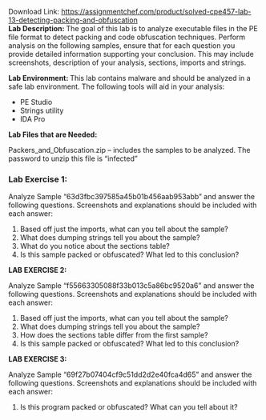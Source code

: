 Download Link: https://assignmentchef.com/product/solved-cpe457-lab-13-detecting-packing-and-obfuscation
<br>
<strong>Lab Description: </strong>The goal of this lab is to analyze executable files in the PE file format to detect packing and code obfuscation techniques. Perform analysis on the following samples, ensure that for each question you provide detailed information supporting your conclusion. This may include screenshots, description of your analysis, sections, imports and strings.

<strong>Lab Environment: </strong>This lab contains malware and should be analyzed in a safe lab environment. The following tools will aid in your analysis:

<ul>

 <li>PE Studio</li>

 <li>Strings utility</li>

 <li>IDA Pro</li>

</ul>

<strong>Lab Files that are Needed: </strong>

Packers_and_Obfuscation.zip – includes the samples to be analyzed.  The password to unzip this file is “infected”

<h3><strong>Lab Exercise 1:</strong></h3>

Analyze Sample “63d3fbc397585a45b01b456aab953abb” and answer the following questions.  Screenshots and explanations should be included with each answer:

<ol>

 <li>Based off just the imports, what can you tell about the sample?</li>

 <li>What does dumping strings tell you about the sample?</li>

 <li>What do you notice about the sections table?</li>

 <li>Is this sample packed or obfuscated? What led to this conclusion?</li>

</ol>




<strong>LAB EXERCISE 2:</strong>

Analyze Sample “f55663305088f33b013c5a86bc9520a6” and answer the following questions.  Screenshots and explanations should be included with each answer:

<ol>

 <li>Based off just the imports, what can you tell about the sample?</li>

 <li>What does dumping strings tell you about the sample?</li>

 <li>How does the sections table differ from the first sample?</li>

 <li>Is this sample packed or obfuscated? What led to this conclusion?</li>

</ol>

<strong>LAB EXERCISE 3:</strong>

Analyze Sample “69f27b07404cf9c51dd2d2e40fca4d65” and answer the following questions.  Screenshots and explanations should be included with each answer:

<ol>

 <li>Is this program packed or obfuscated? What can you tell about it?</li>

</ol>